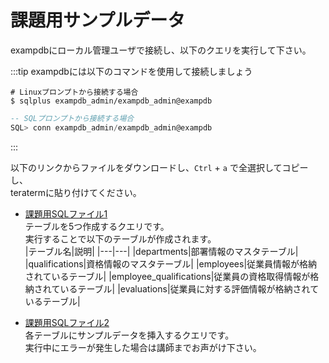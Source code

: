 # 課題用サンプルデータ

exampdbにローカル管理ユーザで接続し、以下のクエリを実行して下さい。

:::tip
exampdbには以下のコマンドを使用して接続しましょう

```
# Linuxプロンプトから接続する場合
$ sqlplus exampdb_admin/exampdb_admin@exampdb 
```

```SQL
-- SQLプロンプトから接続する場合
SQL> conn exampdb_admin/exampdb_admin@exampdb 
```

:::

以下のリンクからファイルをダウンロードし、`Ctrl` + `a` で全選択してコピーし、  
teratermに貼り付けてください。


- [課題用SQLファイル1](../files/create_table_for_exam.sql)  
テーブルを5つ作成するクエリです。  
実行することで以下のテーブルが作成されます。  
    |テーブル名|説明|
    |---|---|
    |departments|部署情報のマスタテーブル|
    |qualifications|資格情報のマスタテーブル|
    |employees|従業員情報が格納されているテーブル|
    |employee_qualifications|従業員の資格取得情報が格納されているテーブル|
    |evaluations|従業員に対する評価情報が格納されているテーブル|


- [課題用SQLファイル2](../files/insert_query_for_exam.sql)  
各テーブルにサンプルデータを挿入するクエリです。  
実行中にエラーが発生した場合は講師までお声がけ下さい。